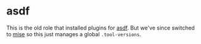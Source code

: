 # asdf

This is the old role that installed plugins for
[asdf](https://github.com/asdf-vm/asdf). But we've since switched to
[mise](https://github.com/jdx/mise) so this just manages a global
`.tool-versions`.
